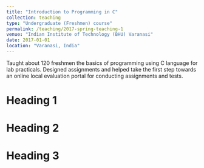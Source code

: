 ```yaml
---
title: "Introduction to Programming in C"
collection: teaching
type: "Undergraduate (Freshmen) course"
permalink: /teaching/2017-spring-teaching-1
venue: "Indian Institute of Technology (BHU) Varanasi"
date: 2017-01-01
location: "Varanasi, India"
---
```


Taught about 120 freshmen the basics of programming using C language for lab practicals. Designed assignments and helped take the first step towards an online local evaluation portal for conducting assignments and tests. 

Heading 1
======

Heading 2
======

Heading 3
======

